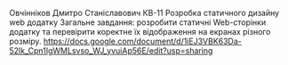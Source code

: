 Овчінніков Дмитро Станіславович КВ-11
Розробка статичного дизайну web додатку
Загальне завдання: розробити статичні Web-сторінки додатку та перевірити коректне їх відображення на екранах різного розміру.
https://docs.google.com/document/d/1iEJ3VBK63Da-52lk_Cpn1IgWMLsvso_WJ_yvuiAp56E/edit?usp=sharing

